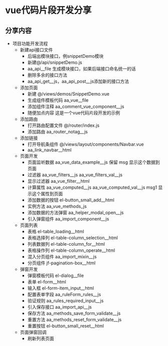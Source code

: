 # vue代码片段开发分享

## 分享内容

- 项目功能开发流程
  - 新建api接口文件
    - 后端出模块接口，例snippetDemo模块
    - 新建@/api/snippetDemo.js
    - aa_api__file 生成模块接口，如果后端接口命名统一的话
    - 删除多余的接口方法
    - aa_api_get__js，aa_api_post__js添加新的接口方法
  - 添加页面
    - 新建 @/views/demos/SnippetDemo.vue
    - 生成组件模板代码 aa_vue__file
    - 添加组件注释 aa_comment_vue_component__js
    - 随便加点内容 这是一个vue代码片段开发的示例
  - 添加路由
    - 打开路由配置文件 @/router/index.js
    - 添加路由 aa_router_notag__js
  - 添加链接
    - 打开导航条组件 @/views/layout/components/Navbar.vue
    - aa_link_navbar__html
  - 页面开发
    - 页面监听数据 aa_vue_data_example__js 保留 msg 显示这个数据到页面
    - 过滤器 aa_vue_filters__js aa_vue_filters_val__js
    - 显示过滤器 aa_vue_filter__html
    - 计算属性 aa_vue_computed__js aa_vue_computed_val__js msg1 显示这个属性到页面
    - 添加数据的按钮 el-button_small_add__html
    - 实例方法 aa_vue_methods_js
    - 添加数据的方法弹窗 aa_helper_modal_open__js
    - 引入弹窗组件 aa_import_component__js
  - 页面列表
    - 表格 el-table_loading__html
    - 表格选择列 el-table-column_selection__html
    - 列表数据列 el-table-column_for__html
    - 表格操作列 el-table-column_operate__html
    - 混入分页组件 aa_import_mixin__js
    - 分页组件 jf-pagination-box__html
  - 弹窗开发
    - 弹窗模板代码 el-dialog__file
    - 表单 el-form__html
    - 输入框 el-form-item_input__html
    - 配置表单字段 aa_ruleForm_rules__js
    - 验证规则 aa_rules_required_input__js
    - 引入保存接口 aa_import_api__js
    - 保存方法 aa_methods_save_form_validate__js
    - 重置方法 aa_methods_reset_form_validate__js
    - 重置按钮 el-button_small_reset__html
  - 页面弹窗回调
    - 刷新列表页面
